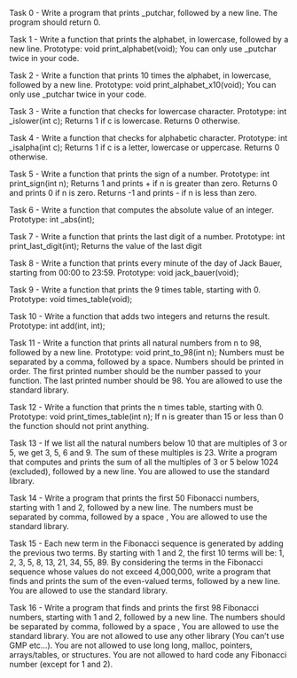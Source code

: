 Task 0 - Write a program that prints _putchar, followed by a new line. The program should return 0.

Task 1 - Write a function that prints the alphabet, in lowercase, followed by a new line. Prototype: void print_alphabet(void); You can only use _putchar twice in your code.

Task 2 - Write a function that prints 10 times the alphabet, in lowercase, followed by a new line. Prototype: void print_alphabet_x10(void); You can only use _putchar twice in your code.

Task 3 - Write a function that checks for lowercase character. Prototype: int _islower(int c); Returns 1 if c is lowercase. Returns 0 otherwise.

Task 4 - Write a function that checks for alphabetic character. Prototype: int _isalpha(int c); Returns 1 if c is a letter, lowercase or uppercase. Returns 0 otherwise.

Task 5 - Write a function that prints the sign of a number. Prototype: int print_sign(int n); Returns 1 and prints + if n is greater than zero. Returns 0 and prints 0 if n is zero. Returns -1 and prints - if n is less than zero.

Task 6 - Write a function that computes the absolute value of an integer. Prototype: int _abs(int);

Task 7 - Write a function that prints the last digit of a number. Prototype: int print_last_digit(int); Returns the value of the last digit

Task 8 - Write a function that prints every minute of the day of Jack Bauer, starting from 00:00 to 23:59. Prototype: void jack_bauer(void);

Task 9 - Write a function that prints the 9 times table, starting with 0. Prototype: void times_table(void);

Task 10 - Write a function that adds two integers and returns the result. Prototype: int add(int, int);

Task 11 - Write a function that prints all natural numbers from n to 98, followed by a new line. Prototype: void print_to_98(int n); Numbers must be separated by a comma, followed by a space. Numbers should be printed in order. The first printed number should be the number passed to your function. The last printed number should be 98. You are allowed to use the standard library.

Task 12 - Write a function that prints the n times table, starting with 0. Prototype: void print_times_table(int n); If n is greater than 15 or less than 0 the function should not print anything.

Task 13 - If we list all the natural numbers below 10 that are multiples of 3 or 5, we get 3, 5, 6 and 9. The sum of these multiples is 23. Write a program that computes and prints the sum of all the multiples of 3 or 5 below 1024 (excluded), followed by a new line. You are allowed to use the standard library.

Task 14 - Write a program that prints the first 50 Fibonacci numbers, starting with 1 and 2, followed by a new line. The numbers must be separated by comma, followed by a space , You are allowed to use the standard library.

Task 15 - Each new term in the Fibonacci sequence is generated by adding the previous two terms. By starting with 1 and 2, the first 10 terms will be: 1, 2, 3, 5, 8, 13, 21, 34, 55, 89. By considering the terms in the Fibonacci sequence whose values do not exceed 4,000,000, write a program that finds and prints the sum of the even-valued terms, followed by a new line. You are allowed to use the standard library.

Task 16 - Write a program that finds and prints the first 98 Fibonacci numbers, starting with 1 and 2, followed by a new line. The numbers should be separated by comma, followed by a space , You are allowed to use the standard library. You are not allowed to use any other library (You can’t use GMP etc…). You are not allowed to use long long, malloc, pointers, arrays/tables, or structures. You are not allowed to hard code any Fibonacci number (except for 1 and 2).
